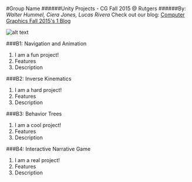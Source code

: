 #Group Name
######Unity Projects - CG Fall 2015 @ Rutgers
######By: *Walter Hummel, Ciera Jones, Lucas Rivera*
Check out our blog: [Computer Graphics Fall 2015's 1 Blog](http://cgf15.blogspot.com/ "The primiar blog for Computer Graphics")

![alt text](teamLogo.png)

###B1: Navigation and Animation
1. I am a fun project!
2. Features
3. Description

###B2: Inverse Kinematics
1. I am a hard project!
2. Features
3. Description

###B3: Behavior Trees
1. I am a cool project!
2. Features
3. Description

###B4: Interactive Narrative Game
1. I am a real project!
2. Features
3. Description
